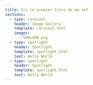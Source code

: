 ```yaml
---
title: Ici le premier titre de ma ref
sections:
  - type: carousel
    header: Image Gallery
    template: carousel.html
    images:
      - 500x500.png
  - type: spotlight
    header: Spotlight
    template: spotlight.html
    text: Hello World
  - type: spotlight
    header: Spotlight
    template: spotlight.html
    text: Hello World
---
```

